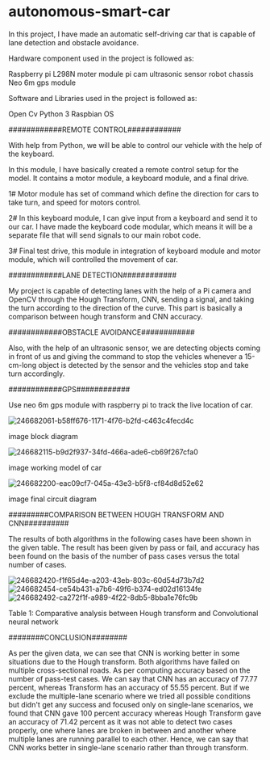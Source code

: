 # autonomous-smart-car
In this project, I have made an automatic self-driving car that is capable of lane detection and obstacle avoidance.

Hardware component used in the project is followed as:

Raspberry pi
L298N moter module
pi cam
ultrasonic sensor
robot chassis
Neo 6m gps module

Software and Libraries used in the project is followed as:

Open Cv
Python 3
Raspbian OS

############REMOTE CONTROL############

With help from Python, we will be able to control our vehicle with the help of the keyboard.

In this module, I have basically created a remote control setup for the model. It contains a motor module, a keyboard module, and a final drive.

1# Motor module has set of command which define the direction for cars to take turn, and speed for motors control.

2# In this keyboard module, I can give input from a keyboard and send it to our car. I have made the keyboard code modular, which means it will be a separate file that will send signals to our main robot code.

3# Final test drive, this module in integration of keyboard module and motor module, which will controlled the movement of car.

############LANE DETECTION############

My project is capable of detecting lanes with the help of a Pi camera and OpenCV through the Hough Transform, CNN, sending a signal, and taking the turn according to the direction of the curve. This part is basically a comparison between hough transform and CNN accuracy.

############OBSTACLE AVOIDANCE############

Also, with the help of an ultrasonic sensor, we are detecting objects coming in front of us and giving the command to stop the vehicles whenever a 15-cm-long object is detected by the sensor and the vehicles stop and take turn accordingly.

############GPS############ 	

Use neo 6m gps module with raspberry pi to track the live location of car. 


![246682061-b58ff676-1171-4f76-b2fd-c463c4fecd4c](https://github.com/Exceptional09/autonomous-smart-car/assets/68737117/da8c4108-a899-44c3-a4c5-78b51fba75cb)

image block diagram


![246682115-b9d2f937-34fd-466a-ade6-cb69f267cfa0](https://github.com/Exceptional09/autonomous-smart-car/assets/68737117/90e7a3b6-1fac-4a81-b133-621eff299a1b)

image working model of car


![246682200-eac09cf7-045a-43e3-b5f8-cf84d8d52e62](https://github.com/Exceptional09/autonomous-smart-car/assets/68737117/c0d1a479-037e-4e42-bd89-314b0fd92e7a)

image final circuit diagram

#########COMPARISON BETWEEN HOUGH TRANSFORM AND CNN########## 

The results of both algorithms in the following cases have been shown in the given table. The result has been given by pass or fail, and accuracy has been found on the basis of the number of pass cases versus the total number of cases.

![246682420-f1f65d4e-a203-43eb-803c-60d54d73b7d2](https://github.com/Exceptional09/autonomous-smart-car/assets/68737117/ca793336-d259-4528-870c-ff2288f03e5e)
![246682454-ce54b431-a7b6-49f6-b374-ed02d16134fe](https://github.com/Exceptional09/autonomous-smart-car/assets/68737117/120c5cb5-99bd-46ea-91b5-873fb118b9a1)
![246682492-ca272f1f-a989-4f22-8db5-8bba1e76fc9b](https://github.com/Exceptional09/autonomous-smart-car/assets/68737117/3f56b269-848a-4d82-ae0a-3d1cda81d24e)



Table 1: Comparative analysis between Hough transform and Convolutional neural network

########CONCLUSION######## 

As per the given data, we can see that CNN is working better in some situations due to the Hough transform. Both algorithms have failed on multiple cross-sectional roads. As per computing accuracy based on the number of pass-test cases. We can say that CNN has an accuracy of 77.77 percent, whereas Transform has an accuracy of 55.55 percent. But if we exclude the multiple-lane scenario where we tried all possible conditions but didn't get any success and focused only on single-lane scenarios, we found that CNN gave 100 percent accuracy whereas Hough Transform gave an accuracy of 71.42 percent as it was not able to detect two cases properly, one where lanes are broken in between and another where multiple lanes are running parallel to each other. Hence, we can say that CNN works better in single-lane scenario rather than through transform.
